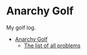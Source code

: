 # Anarchy Golf
My golf log.

- [Anarchy Golf](http://golf.shinh.org/)
    - [The list of all problems](http://golf.shinh.org/all.rb)
